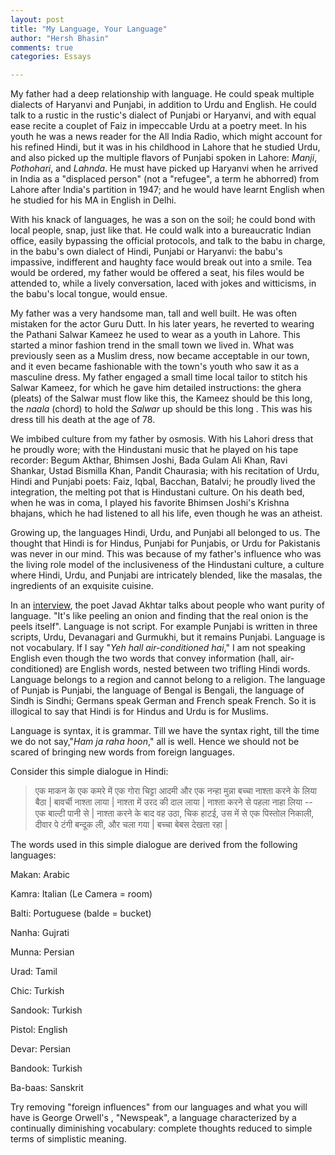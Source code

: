 ```yaml
---
layout: post
title: "My Language, Your Language"
author: "Hersh Bhasin"
comments: true
categories: Essays

---
```


My father had a deep relationship with language. He could speak multiple  dialects of Haryanvi and  Punjabi, in addition to Urdu and English. He could talk to a rustic in the rustic's dialect of Punjabi or Haryanvi, and with equal ease recite a couplet of Faiz in impeccable Urdu at a poetry meet. In his youth he was a news reader for the All India Radio, which might account for his refined Hindi, but it was in his childhood in Lahore that he studied Urdu, and also picked up the multiple flavors of Punjabi spoken in Lahore: *Manji*, *Pothohari*, and *Lahnda*. He must have picked up Haryanvi when he arrived in India as a "displaced person" (not a "refugee", a term he abhorred) from Lahore after India's partition in 1947;  and he would have learnt English when he studied for his MA in English in Delhi.  

With his knack of languages, he was a son on the soil; he could bond with local people, snap,  just like that. He could  walk into a bureaucratic Indian office, easily bypassing the official protocols, and talk to the babu in charge, in the babu's own dialect of Hindi, Punjabi or Haryanvi:  the babu's impassive,  indifferent and haughty face  would break  out into a smile. Tea would be ordered, my father would be offered a seat, his  files would be attended to, while a lively conversation,  laced with jokes and witticisms, in the babu's local tongue,  would ensue.  

My father was a very handsome man, tall and well built. He was often mistaken for the actor Guru Dutt. In his later years, he reverted to wearing the Pathani Salwar Kameez he used to wear as a  youth in Lahore. This  started a minor fashion trend in the small town we lived in. What was previously seen as a Muslim dress, now became acceptable in our town, and it even became fashionable with the  town's  youth who saw it as a masculine dress. My father engaged a small time local tailor to stitch his Salwar Kameez, for which he gave him detailed instructions: the  ghera (pleats) of the Salwar must  flow like this, the Kameez should be this long, the *naala* (chord)  to hold the *Salwar* up should be this long . This was his dress till his death at the age of 78.

We imbibed culture from my father by osmosis. With his Lahori dress that he proudly wore; with the Hindustani music that he played on his tape recorder: Begum Akthar, Bhimsen Joshi, Bada Gulam Ali Khan, Ravi Shankar, Ustad Bismilla Khan, Pandit Chaurasia; with his recitation of Urdu, Hindi and Punjabi poets: Faiz, Iqbal, Bacchan, Batalvi; he proudly lived the integration, the melting pot that is Hindustani culture. On his death bed, when he was in coma,  I played  his favorite Bhimsen Joshi's Krishna bhajans, which he had listened to all his life, even though he was an  atheist. 

Growing up, the languages Hindi, Urdu, and Punjabi all belonged to us. The thought that Hindi is for Hindus, Punjabi for Punjabis, or  Urdu for Pakistanis was never in our mind. This was because of my father's influence who was the living role model of the inclusiveness of the Hindustani culture, a culture where Hindi, Urdu, and Punjabi are intricately blended, like the masalas, the ingredients of an exquisite   cuisine.

In an [interview](https://youtu.be/Cv3tfll9Sr0), the poet Javad Akhtar talks about people who want purity of language. "It's like peeling an onion and finding that the real onion is the peels itself".  Language is not script. For example Punjabi is written in three scripts, Urdu, Devanagari and Gurmukhi,  but it remains Punjabi. Language is not vocabulary. If I say "*Yeh hall air-conditioned hai*," I am not speaking English even though the two words that convey information (hall, air-conditioned) are English words,  nested between two trifling Hindi words. Language belongs to a region and  cannot belong to a religion. The language of Punjab is Punjabi, the language of Bengal is Bengali, the language of Sindh is Sindhi; Germans speak German and French speak French. So it is illogical to say that Hindi is for Hindus and Urdu is for Muslims.

Language is syntax, it is grammar. Till we have the syntax right, till the time we do not say,"*Ham ja raha hoon*," all is well. Hence we should not be scared of bringing new words from foreign languages. 

Consider this simple dialogue in Hindi:



> एक माकन के एक  कमरे में
> एक गोरा चिट्टा आदमी और
> एक नन्हा मुन्ना बच्चा
> नाश्ता करने के लिया बैठा |
> बावर्ची नाश्ता लाया |
> नाश्ता में उरद की दाल  लाया |
> नाश्ता करने से पहला नाहा लिया --
> एक बाल्टी पानी से |
> नाश्ता करने के बाद वह उठा, चिक हाटई,
> उस में से एक पिस्तोल निकाली,
> दीवार पे टंगी बन्दूक ली,
> और चला गया |
> बच्चा बेबस देखता रहा |



The words used in this simple dialogue are derived from the following languages:

Makan: Arabic

Kamra: Italian (Le Camera = room)

Balti: Portuguese (balde = bucket)

Nanha: Gujrati

Munna: Persian

Urad: Tamil

Chic: Turkish

Sandook: Turkish

Pistol: English

Devar: Persian

Bandook: Turkish

Ba-baas: Sanskrit

Try removing "foreign influences" from our languages and what you will have is George Orwell's , "Newspeak", a language characterized by a continually diminishing vocabulary: complete thoughts reduced to simple terms of simplistic meaning.
